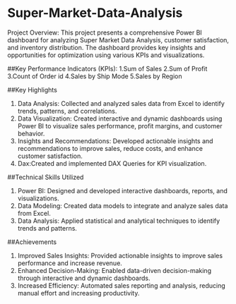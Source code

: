 # Super-Market-Data-Analysis

Project Overview:
This project presents a comprehensive Power BI dashboard for analyzing Super Market Data Analysis, customer satisfaction, and inventory distribution. The dashboard provides key insights and opportunities for optimization using various KPIs and visualizations.

##Key Performance Indicators (KPIs):
1.Sum of Sales
2.Sum of Profit
3.Count of Order id
4.Sales by Ship Mode
5.Sales by Region

##Key Highlights

1. Data Analysis: Collected and analyzed sales data from Excel to identify trends, patterns, and correlations.
2. Data Visualization: Created interactive and dynamic dashboards using Power BI to visualize sales performance, profit margins, and customer behavior.
3. Insights and Recommendations: Developed actionable insights and recommendations to improve sales, reduce costs, and enhance customer satisfaction.
4. Dax:Created and implemented DAX Queries for KPI visualization.

##Technical Skills Utilized

1. Power BI: Designed and developed interactive dashboards, reports, and visualizations.
2. Data Modeling: Created data models to integrate and analyze sales data from Excel.
3. Data Analysis: Applied statistical and analytical techniques to identify trends and patterns.

##Achievements

1. Improved Sales Insights: Provided actionable insights to improve sales performance and increase revenue.
2. Enhanced Decision-Making: Enabled data-driven decision-making through interactive and dynamic dashboards.
3. Increased Efficiency: Automated sales reporting and analysis, reducing manual effort and increasing productivity.
